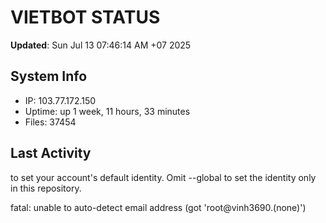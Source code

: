 # VIETBOT STATUS
**Updated**: Sun Jul 13 07:46:14 AM +07 2025

## System Info
- IP: 103.77.172.150
- Uptime: up 1 week, 11 hours, 33 minutes
- Files: 37454

## Last Activity

to set your account's default identity.
Omit --global to set the identity only in this repository.

fatal: unable to auto-detect email address (got 'root@vinh3690.(none)')
